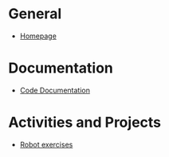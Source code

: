 # General
* [Homepage](https://github.com/WefaaRobotics/Smorphi/wiki)
# Documentation
* [Code Documentation](https://github.com/WefaaRobotics/Smorphi/wiki/Smorphi-Code-Documentation)
# Activities and Projects
* [Robot exercises](https://github.com/WefaaRobotics/Smorphi/wiki/Robot-Exercises)